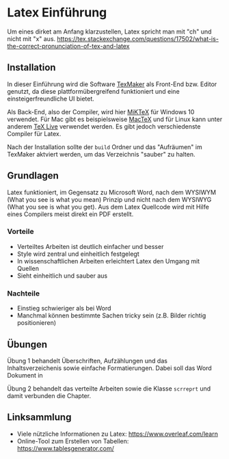 # Latex Einführung
Um eines dirket am Anfang klarzustellen, Latex spricht man mit "ch" und nicht mit "x" aus. https://tex.stackexchange.com/questions/17502/what-is-the-correct-pronunciation-of-tex-and-latex

## Installation
In dieser Einführung wird die Software [TexMaker](https://www.xm1math.net/texmaker/) als Front-End bzw. Editor genutzt, da diese plattformübergreifend funktioniert und eine einsteigerfreundliche UI bietet.

Als Back-End, also der Compiler, wird hier [MiKTeX](https://miktex.org/) für Windows 10 verwendet. Für Mac gibt es beispielsweise [MacTeX](https://www.tug.org/mactex/) und für Linux kann unter anderem [TeX Live](https://tug.org/texlive/) verwendet werden. Es gibt jedoch verschiedenste Compiler für Latex.

Nach der Installation sollte der `build` Ordner und das "Aufräumen" im TexMaker aktviert werden, um das Verzeichnis "sauber" zu halten.

## Grundlagen
Latex funktioniert, im Gegensatz zu Microsoft Word, nach dem WYSIWYM (What you see is what you mean) Prinzip und nicht nach dem WYSIWYG (What you see is what you get). Aus dem Latex Quellcode wird mit Hilfe eines Compilers meist direkt ein PDF erstellt.

### Vorteile
- Verteiltes Arbeiten ist deutlich einfacher und besser
- Style wird zentral und einheitlich festgelegt
- In wissenschaftlichen Arbeiten erleichtert Latex den Umgang mit Quellen
- Sieht einheitlich und sauber aus

### Nachteile
- Einstieg schwieriger als bei Word
- Manchmal können bestimmte Sachen tricky sein (z.B. Bilder richtig positionieren)

## Übungen
Übung 1 behandelt Überschriften, Aufzählungen und das Inhaltsverzeichenis sowie einfache Formatierungen. Dabei soll das Word Dokument in 

Übung 2 behandelt das verteilte Arbeiten sowie die Klasse `scrreprt` und damit verbunden die Chapter.

## Linksammlung
- Viele nützliche Informationen zu Latex: https://www.overleaf.com/learn
- Online-Tool zum Erstellen von Tabellen: https://www.tablesgenerator.com/
